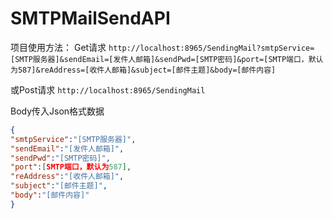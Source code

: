 # SMTPMailSendAPI

项目使用方法：
Get请求 `http://localhost:8965/SendingMail?smtpService=[SMTP服务器]&sendEmail=[发件人邮箱]&sendPwd=[SMTP密码]&port=[SMTP端口，默认为587]&reAddress=[收件人邮箱]&subject=[邮件主题]&body=[邮件内容]`


或Post请求 `http://localhost:8965/SendingMail`

Body传入Json格式数据

``` json
{
"smtpService":"[SMTP服务器]",
"sendEmail":"[发件人邮箱]",
"sendPwd":"[SMTP密码]",
"port":[SMTP端口，默认为587],
"reAddress":"[收件人邮箱]",
"subject":"[邮件主题]",
"body":"[邮件内容]"
}
```
